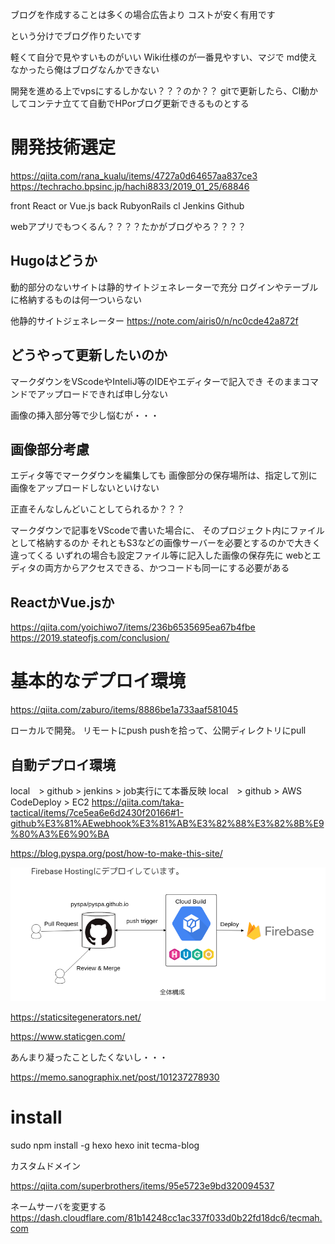 ブログを作成することは多くの場合広告より
コストが安く有用です


という分けでブログ作りたいです

軽くて自分で見やすいものがいい
Wiki仕様のが一番見やすい、マジで
md使えなかったら俺はブログなんかできない

開発を進める上でvpsにするしかない？？？のか？？
gitで更新したら、Cl動かしてコンテナ立てて自動でHPorブログ更新できるものとする


# 開発技術選定
https://qiita.com/rana_kualu/items/4727a0d64657aa837ce3
https://techracho.bpsinc.jp/hachi8833/2019_01_25/68846


front
React or Vue.js
back 
RubyonRails
cl 
Jenkins
Github


webアプリでもつくるん？？？？たかがブログやろ？？？？

##  Hugoはどうか
動的部分のないサイトは静的サイトジェネレーターで充分
ログインやテーブルに格納するものは何一ついらない

他静的サイトジェネレーター
https://note.com/airis0/n/nc0cde42a872f

##  どうやって更新したいのか
マークダウンをVScodeやInteliJ等のIDEやエディターで記入でき
そのままコマンドでアップロードできれば申し分ない

画像の挿入部分等で少し悩むが・・・


##  画像部分考慮
エディタ等でマークダウンを編集しても
画像部分の保存場所は、指定して別に画像をアップロードしないといけない

正直そんなしんどいことしてられるか？？？

マークダウンで記事をVScodeで書いた場合に、
そのプロジェクト内にファイルとして格納するのか
それともS3などの画像サーバーを必要とするのかで大きく違ってくる
いずれの場合も設定ファイル等に記入した画像の保存先に
webとエディタの両方からアクセスできる、かつコードも同一にする必要がある



## ReactかVue.jsか

https://qiita.com/yoichiwo7/items/236b6535695ea67b4fbe
https://2019.stateofjs.com/conclusion/

# 基本的なデプロイ環境

https://qiita.com/zaburo/items/8886be1a733aaf581045

ローカルで開発。
リモートにpush
pushを拾って、公開ディレクトリにpull

##  自動デプロイ環境

local　> github > jenkins > job実行にて本番反映
local　> github > AWS CodeDeploy > EC2
https://qiita.com/taka-tactical/items/7ce5ea6e6d2430f20166#1-github%E3%81%AEwebhook%E3%81%AB%E3%82%88%E3%82%8B%E9%80%A3%E6%90%BA





https://blog.pyspa.org/post/how-to-make-this-site/

![aa](../../images/2020-09-27-11-05-27.png)

https://staticsitegenerators.net/


https://www.staticgen.com/


あんまり凝ったことしたくないし・・・


https://memo.sanographix.net/post/101237278930

# install

sudo npm install -g hexo
 hexo init tecma-blog


カスタムドメイン

 https://qiita.com/superbrothers/items/95e5723e9bd320094537


ネームサーバを変更する
https://dash.cloudflare.com/81b14248cc1ac337f033d0b22fd18dc6/tecmah.com